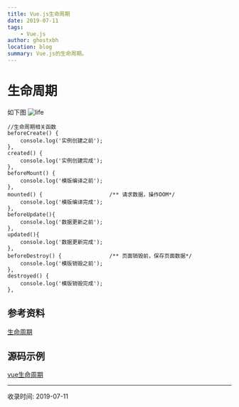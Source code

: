 ```yaml
---
title: Vue.js生命周期
date: 2019-07-11
tags:
    - Vue.js
author: ghostxbh
location: blog
summary: Vue.js的生命周期。
---
```

# 生命周期

如下图
![life](http://file.uzykj.com/lifecycle.png)

```vuejs
//生命周期相关函数
beforeCreate() {
    console.log('实例创建之前');
},
created() {
    console.log('实例创建完成');
},
beforeMount() {
    console.log('模版编译之前');
},
mounted() {                     /** 请求数据，操作DOM*/
    console.log('模版编译完成');
},
beforeUpdate(){
    console.log('数据更新之前');
},
updated(){
    console.log('数据更新完成');
},
beforeDestroy() {               /** 页面销毁前，保存页面数据*/
    console.log('模版销毁之前');
},
destroyed() {
    console.log('模版销毁完成');
},
```


## 参考资料
[生命周期](https://cn.vuejs.org/v2/guide/instance.html#%E7%94%9F%E5%91%BD%E5%91%A8%E6%9C%9F%E5%9B%BE%E7%A4%BA)

## 源码示例
[vue生命周期](https://github.com/ghostxbh/VUE-Study/tree/master/vuedemo/demo08)


---
收录时间: 2019-07-11

<Vssue :title="$title" />
